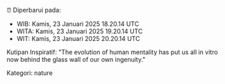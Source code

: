 ⏰ Diperbarui pada:
- WIB: Kamis, 23 Januari 2025 18.20.14 UTC
- WITA: Kamis, 23 Januari 2025 19.20.14 UTC
- WIT: Kamis, 23 Januari 2025 20.20.14 UTC

Kutipan Inspiratif:
"The evolution of human mentality has put us all in vitro now behind the glass wall of our own ingenuity."


Kategori: nature

